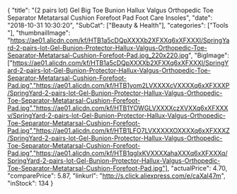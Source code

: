 {
	"title": "(2 pairs lot) Gel Big Toe Bunion Hallux Valgus Orthopedic Toe Separator Metatarsal Cushion Forefoot Pad Foot Care Insoles",
	"date": "2018-10-31 10:30:20",
	"SubCat": ["Beauty & Health"],
	"categories": ["Tools "],
	"thumbnailImage": "https://ae01.alicdn.com/kf/HTB1a5cDQpXXXXb2XFXXq6xXFXXXl/SpringYard-2-pairs-lot-Gel-Bunion-Protector-Hallux-Valgus-Orthopedic-Toe-Separator-Metatarsal-Cushion-Forefoot-Pad.jpg_220x220.jpg",
	"BigImage": ["https://ae01.alicdn.com/kf/HTB1a5cDQpXXXXb2XFXXq6xXFXXXl/SpringYard-2-pairs-lot-Gel-Bunion-Protector-Hallux-Valgus-Orthopedic-Toe-Separator-Metatarsal-Cushion-Forefoot-Pad.jpg","https://ae01.alicdn.com/kf/HTB1yom2LVXXXXcVXXXXq6xXFXXXP/SpringYard-2-pairs-lot-Gel-Bunion-Protector-Hallux-Valgus-Orthopedic-Toe-Separator-Metatarsal-Cushion-Forefoot-Pad.jpg","https://ae01.alicdn.com/kf/HTB1YOWGLVXXXXczXVXXq6xXFXXXv/SpringYard-2-pairs-lot-Gel-Bunion-Protector-Hallux-Valgus-Orthopedic-Toe-Separator-Metatarsal-Cushion-Forefoot-Pad.jpg","https://ae01.alicdn.com/kf/HTB1LFO7LVXXXXXOXXXXq6xXFXXXZ/SpringYard-2-pairs-lot-Gel-Bunion-Protector-Hallux-Valgus-Orthopedic-Toe-Separator-Metatarsal-Cushion-Forefoot-Pad.jpg","https://ae01.alicdn.com/kf/HTB1qgIxKVXXXXahaXXXq6xXFXXXq/SpringYard-2-pairs-lot-Gel-Bunion-Protector-Hallux-Valgus-Orthopedic-Toe-Separator-Metatarsal-Cushion-Forefoot-Pad.jpg"],
	"actualPrice": 4.70,
	"comparePrice": 5.87,
	"linkurl": "http://s.click.aliexpress.com/e/caXaI47m",
	"inStock": 134
}
